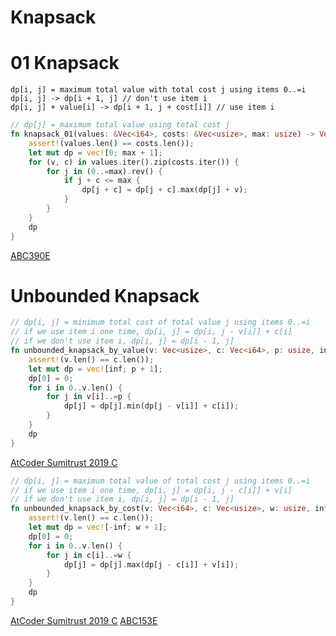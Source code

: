 # Knapsack

# 01 Knapsack

```
dp[i, j] = maximum total value with total cost j using items 0..=i
dp[i, j] -> dp[i + 1, j] // don't use item i
dp[i, j] + value[i] -> dp[i + 1, j + cost[i]] // use item i
```

```rust
// dp[j] = maximum total value using total cost j
fn knapsack_01(values: &Vec<i64>, costs: &Vec<usize>, max: usize) -> Vec<i64> {
    assert!(values.len() == costs.len());
    let mut dp = vec![0; max + 1];
    for (v, c) in values.iter().zip(costs.iter()) {
        for j in (0..=max).rev() {
            if j + c <= max {
                dp[j + c] = dp[j + c].max(dp[j] + v);
            }
        }
    }
    dp
}
```
[ABC390E](https://atcoder.jp/contests/abc390/submissions/62105294)


# Unbounded Knapsack

```rust
// dp[i, j] = minimum total cost of total value j using items 0..=i
// if we use item i one time, dp[i, j] = dp[i, j - v[i]] + c[i]
// if we don't use item i, dp[i, j] = dp[i - 1, j]
fn unbounded_knapsack_by_value(v: Vec<usize>, c: Vec<i64>, p: usize, inf: i64) -> Vec<i64> {
    assert!(v.len() == c.len());
    let mut dp = vec![inf; p + 1];
    dp[0] = 0;
    for i in 0..v.len() {
        for j in v[i]..=p {
            dp[j] = dp[j].min(dp[j - v[i]] + c[i]);
        }
    }
    dp
}
```

[AtCoder Sumitrust 2019 C](https://atcoder.jp/contests/sumitrust2019/submissions/63488310)

```rust
// dp[i, j] = maximum total value of total cost j using items 0..=i
// if we use item i one time, dp[i, j] = dp[i, j - c[i]] + v[i]
// if we don't use item i, dp[i, j] = dp[i - 1, j]
fn unbounded_knapsack_by_cost(v: Vec<i64>, c: Vec<usize>, w: usize, inf: i64) -> Vec<i64> {
    assert!(v.len() == c.len());
    let mut dp = vec![-inf; w + 1];
    dp[0] = 0;
    for i in 0..v.len() {
        for j in c[i]..=w {
            dp[j] = dp[j].max(dp[j - c[i]] + v[i]);
        }
    }
    dp
}
```

[AtCoder Sumitrust 2019 C](https://atcoder.jp/contests/sumitrust2019/submissions/63564639)
[ABC153E](https://atcoder.jp/contests/abc153/submissions/59552524)